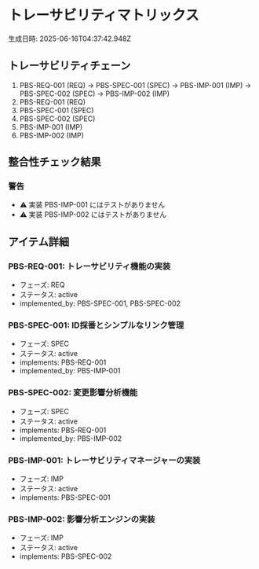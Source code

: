 # トレーサビリティマトリックス

生成日時: 2025-06-16T04:37:42.948Z

## トレーサビリティチェーン

1. PBS-REQ-001 (REQ) → PBS-SPEC-001 (SPEC) → PBS-IMP-001 (IMP) → PBS-SPEC-002 (SPEC) → PBS-IMP-002 (IMP)
2. PBS-REQ-001 (REQ)
3. PBS-SPEC-001 (SPEC)
4. PBS-SPEC-002 (SPEC)
5. PBS-IMP-001 (IMP)
6. PBS-IMP-002 (IMP)

## 整合性チェック結果


### 警告

- ⚠️ 実装 PBS-IMP-001 にはテストがありません
- ⚠️ 実装 PBS-IMP-002 にはテストがありません

## アイテム詳細

### PBS-REQ-001: トレーサビリティ機能の実装
- フェーズ: REQ
- ステータス: active
- implemented_by: PBS-SPEC-001, PBS-SPEC-002

### PBS-SPEC-001: ID採番とシンプルなリンク管理
- フェーズ: SPEC
- ステータス: active
- implements: PBS-REQ-001
- implemented_by: PBS-IMP-001

### PBS-SPEC-002: 変更影響分析機能
- フェーズ: SPEC
- ステータス: active
- implements: PBS-REQ-001
- implemented_by: PBS-IMP-002

### PBS-IMP-001: トレーサビリティマネージャーの実装
- フェーズ: IMP
- ステータス: active
- implements: PBS-SPEC-001

### PBS-IMP-002: 影響分析エンジンの実装
- フェーズ: IMP
- ステータス: active
- implements: PBS-SPEC-002


